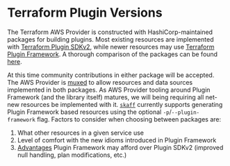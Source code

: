 # Terraform Plugin Versions

The Terraform AWS Provider is constructed with HashiCorp-maintained packages for building plugins. Most existing resources are implemented with [Terraform Plugin SDKv2](https://developer.hashicorp.com/terraform/plugin/sdkv2), while newer resources may use [Terraform Plugin Framework](https://developer.hashicorp.com/terraform/plugin/framework). A thorough comparison of the packages can be found [here](https://developer.hashicorp.com/terraform/plugin/framework-benefits).

At this time community contributions in either package will be accepted. The AWS Provider is [muxed](https://developer.hashicorp.com/terraform/plugin/framework/migrating/mux) to allow resources and data sources implemented in both packages. As AWS Provider tooling around Plugin Framework (and the library itself) matures, we will being requiring all net-new resources be implemented with it. [`skaff`](skaff.md) currently supports generating Plugin Framework based resources using the optional `-p`/`--plugin-framework` flag. Factors to consider when choosing between packages are:

1. What other resources in a given service use
2. Level of comfort with the new idioms introduced in Plugin Framework
3. [Advantages](https://developer.hashicorp.com/terraform/plugin/framework-benefits#plugin-framework-benefits) Plugin Framework may afford over Plugin SDKv2 (improved null handling, plan modifications, etc.)

